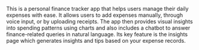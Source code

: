 This is a personal finance tracker app that helps users manage their daily expenses with ease. It allows users to add expenses manually, through voice input, or by uploading receipts.
The app then provides visual insights into spending patterns using charts and also includes a chatbot to answer finance-related queries in natural language.
Its key feature is the insights page which generates insights and tips based on your expense records.
